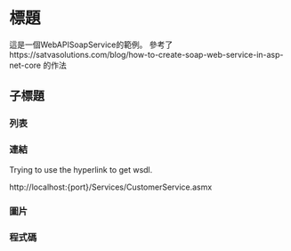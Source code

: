 # 標題

這是一個WebAPISoapService的範例。 參考了https://satvasolutions.com/blog/how-to-create-soap-web-service-in-asp-net-core 的作法

## 子標題

### 列表


### 連結
Trying to use the hyperlink to get wsdl.

http://localhost:{port}/Services/CustomerService.asmx

### 圖片

### 程式碼

